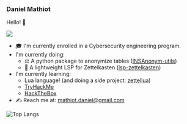 ### Daniel Mathiot 

Hello! 👋

![](https://github-readme-stats.vercel.app/api?username=danymat&show_icons=true&theme=onedark)

- 🎓 I'm currently enrolled in a Cybersecurity engineering program.
- I'm currently doing: 
    - ⚖️ A python package to anonymize tables ([INSAnonym-utils](https://github.com/danymat/INSAnonym-utils/))
    - 📝 A lightweight LSP for Zettelkasten ([lsp-zettelkasten](https://github.com/danymat/lsp-zettelkasten))
- I'm currently learning:
    - Lua language! (and doing a side project: [zettellua](https://github.com/danymat/zettellua))
    - [TryHackMe](https://tryhackme.com/p/danymat)
    - [HackTheBox](https://app.hackthebox.eu/profile/296919)
- ✍️ Reach me at: mathiot.daniel@gmail.com

![Top Langs](https://github-readme-stats.vercel.app/api/top-langs/?username=danymat&layout=compact&theme=onedark&exclude_repo=dotfiles)
